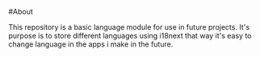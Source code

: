 #About

This repository is a basic language module for use in future projects. It's purpose is to store different languages using i18next that way it's easy to change language in the apps i make in the future.
